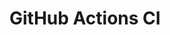 # GitHub Actions CI


























































































































































































































































































































































































































































































































































































































































































































































































































































































































































































































































































































































































































































































































































































































































































































































































































































































































































































































































































































































































































































































































































































































































































































































































































































































































































































































































































































































































































































